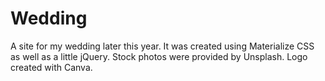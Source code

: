 # Wedding
A site for my wedding later this year.
It was created using Materialize CSS as well as a little jQuery.
Stock photos were provided by Unsplash.
Logo created with Canva.
